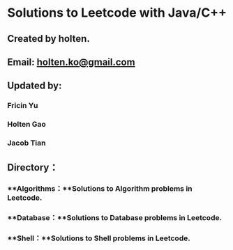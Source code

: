 # Solutions to Leetcode with Java/C++

## Created by holten.
## Email: holten.ko@gmail.com

## Updated by:
### Fricin Yu
### Holten Gao
### Jacob Tian

## Directory：
### **Algorithms：**Solutions  to Algorithm problems in Leetcode. 
### **Database：**Solutions  to Database problems in Leetcode. 
### **Shell：**Solutions  to Shell problems in Leetcode. 